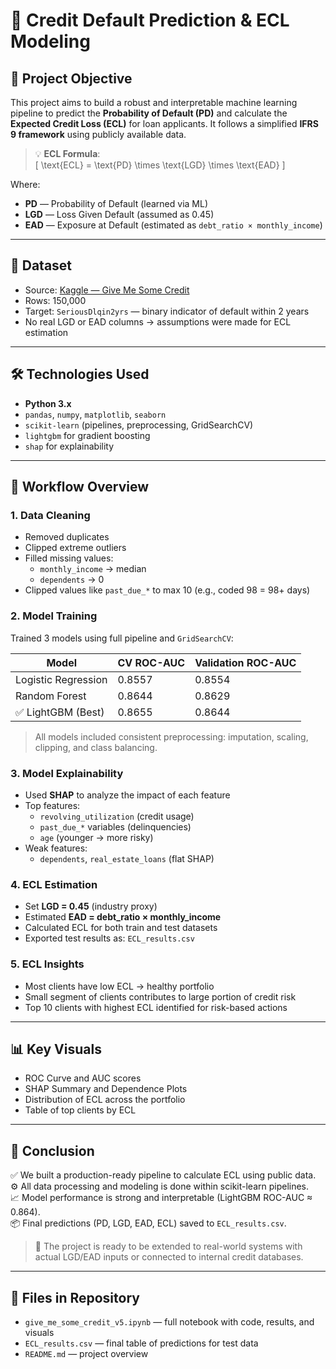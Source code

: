 # 💼 Credit Default Prediction & ECL Modeling

## 📌 Project Objective

This project aims to build a robust and interpretable machine learning pipeline to predict the **Probability of Default (PD)** and calculate the **Expected Credit Loss (ECL)** for loan applicants. It follows a simplified **IFRS 9 framework** using publicly available data.

> 💡 **ECL Formula**:  
> \[
> \text{ECL} = \text{PD} \times \text{LGD} \times \text{EAD}
> \]

Where:
- **PD** — Probability of Default (learned via ML)
- **LGD** — Loss Given Default (assumed as 0.45)
- **EAD** — Exposure at Default (estimated as `debt_ratio × monthly_income`)

---

## 📂 Dataset

- Source: [Kaggle — Give Me Some Credit](https://www.kaggle.com/c/GiveMeSomeCredit)
- Rows: 150,000
- Target: `SeriousDlqin2yrs` — binary indicator of default within 2 years
- No real LGD or EAD columns → assumptions were made for ECL estimation

---

## 🛠️ Technologies Used

- **Python 3.x**
- `pandas`, `numpy`, `matplotlib`, `seaborn`
- `scikit-learn` (pipelines, preprocessing, GridSearchCV)
- `lightgbm` for gradient boosting
- `shap` for explainability

---

## 🧪 Workflow Overview

### 1. **Data Cleaning**
- Removed duplicates
- Clipped extreme outliers
- Filled missing values:
  - `monthly_income` → median
  - `dependents` → 0
- Clipped values like `past_due_*` to max 10 (e.g., coded 98 = 98+ days)

### 2. **Model Training**
Trained 3 models using full pipeline and `GridSearchCV`:

| Model                | CV ROC-AUC | Validation ROC-AUC |
|---------------------|------------|---------------------|
| Logistic Regression | 0.8557     | 0.8554              |
| Random Forest       | 0.8644     | 0.8629              |
| ✅ LightGBM (Best)   | 0.8655     | 0.8644              |

> All models included consistent preprocessing: imputation, scaling, clipping, and class balancing.

### 3. **Model Explainability**
- Used **SHAP** to analyze the impact of each feature
- Top features:
  - `revolving_utilization` (credit usage)
  - `past_due_*` variables (delinquencies)
  - `age` (younger → more risky)
- Weak features:
  - `dependents`, `real_estate_loans` (flat SHAP)

### 4. **ECL Estimation**
- Set **LGD = 0.45** (industry proxy)
- Estimated **EAD = debt_ratio × monthly_income**
- Calculated ECL for both train and test datasets
- Exported test results as: `ECL_results.csv`

### 5. **ECL Insights**
- Most clients have low ECL → healthy portfolio
- Small segment of clients contributes to large portion of credit risk
- Top 10 clients with highest ECL identified for risk-based actions

---

## 📊 Key Visuals

- ROC Curve and AUC scores
- SHAP Summary and Dependence Plots
- Distribution of ECL across the portfolio
- Table of top clients by ECL

---

## 📝 Conclusion

✅ We built a production-ready pipeline to calculate ECL using public data.  
⚙️ All data processing and modeling is done within scikit-learn pipelines.  
📈 Model performance is strong and interpretable (LightGBM ROC-AUC ≈ 0.864).  
📦 Final predictions (PD, LGD, EAD, ECL) saved to `ECL_results.csv`.

> 📁 The project is ready to be extended to real-world systems with actual LGD/EAD inputs or connected to internal credit databases.

---

## 📁 Files in Repository

- `give_me_some_credit_v5.ipynb` — full notebook with code, results, and visuals
- `ECL_results.csv` — final table of predictions for test data
- `README.md` — project overview
